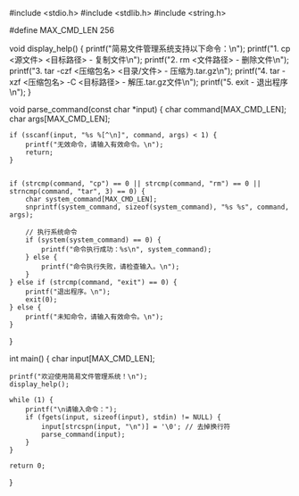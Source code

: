 #include <stdio.h>
#include <stdlib.h>
#include <string.h>


#define MAX_CMD_LEN 256


void display_help() {
    printf("简易文件管理系统支持以下命令：\n");
    printf("1. cp <源文件> <目标路径>    - 复制文件\n");
    printf("2. rm <文件路径>             - 删除文件\n");
    printf("3. tar -czf <压缩包名> <目录/文件> - 压缩为.tar.gz\n");
    printf("4. tar -xzf <压缩包名> -C <目标路径> - 解压.tar.gz文件\n");
    printf("5. exit                     - 退出程序\n");
}


void parse_command(const char *input) {
    char command[MAX_CMD_LEN];
    char args[MAX_CMD_LEN];

    
    if (sscanf(input, "%s %[^\n]", command, args) < 1) {
        printf("无效命令，请输入有效命令。\n");
        return;
    }

    
    if (strcmp(command, "cp") == 0 || strcmp(command, "rm") == 0 || strncmp(command, "tar", 3) == 0) {
        char system_command[MAX_CMD_LEN];
        snprintf(system_command, sizeof(system_command), "%s %s", command, args);

        // 执行系统命令
        if (system(system_command) == 0) {
            printf("命令执行成功：%s\n", system_command);
        } else {
            printf("命令执行失败，请检查输入。\n");
        }
    } else if (strcmp(command, "exit") == 0) {
        printf("退出程序。\n");
        exit(0);
    } else {
        printf("未知命令，请输入有效命令。\n");
    }
}


int main() {
    char input[MAX_CMD_LEN];

    printf("欢迎使用简易文件管理系统！\n");
    display_help();

    while (1) {
        printf("\n请输入命令：");
        if (fgets(input, sizeof(input), stdin) != NULL) {
            input[strcspn(input, "\n")] = '\0'; // 去掉换行符
            parse_command(input);
        }
    }

    return 0;
}

